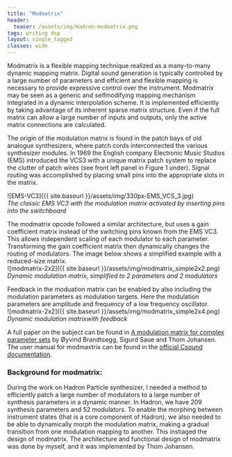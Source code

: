```yaml
---
title: "Modmatrix"
header:
  teaser: /assets/img/Hadron-modmatrix.png
tags: writing dsp
layout: single_tagged
classes: wide
---
```


Modmatrix is a flexible mapping technique realized as a many-to-many dynamic mapping matrix. Digital sound generation is typically controlled by a large number of parameters and efficient and flexible mapping is necessary to provide expressive control over the instrument. Modmatrix may be seen as a generic and selfmodifying mapping mechanism integrated in a dynamic interpolation scheme. It is implemented efficiently by taking advantage of its inherent sparse matrix structure. Even if the full matrix can allow a large number of inputs and outputs, only the active matrix connections are calculated.   

The origin of the modulation matrix is found in the patch bays of old analogue synthesizers, where patch cords interconnected the various synthesizer modules. In 1969 the English company
Electronic Music Studios (EMS) introduced the VCS3 with a unique matrix patch system to replace the clutter of patch wires (see front left panel in Figure 1 under). Signal routing was accomplished by placing small pins into the appropriate slots in the matrix. 

![EMS-VC3]({{ site.baseurl }}/assets/img/330px-EMS_VCS_3.jpg)  
*The classic EMS VC3 with the modulation  matrix activated by inserting pins into the switchboard*

The modmatrix opcode followed a similar architecture, but uses a gain coefficient matrix instead of the switching pins known from the EMS VC3. This allows independent scaling of each modulator to each parameter. Transforming the gain coefficient matrix then dynamically changes the routing of modulators. The image below shows a simplified example with a reduced-size matrix.  
![modmatrix-2x2]({{ site.baseurl }}/assets/img/modmatrix_simple2x2.png)  
*Dynamic modulation matrix, simplified to 2 parameters and 2 modulators*

Feedback in the moduation matrix can be enabled by also including the modulation parameters as modulation targets. Here the modulation parameters are amplitude and frequency of a low frequency oscillator.  
![modmatrix-2x2]({{ site.baseurl }}/assets/img/modmatrix_simple2x4.png)  
*Dynamic modulation matrixwith feedback*

A full paper on the subject can be found in [A modulation matrix for complex parameter sets](https://www.nime.org/proceedings/2011/nime2011_316.pdf) by &Oslash;yvind Brandtsegg, Sigurd Saue and Thom Johansen.  
The user manual for modmaxtrix can be found in the [official Csound documentation](https://csound.com/docs/manual/modmatrix.html).   



### Background for modmatrix:  
During the work on Hadron Particle synthesizer, I needed a method to efficiently patch a large number of modulators to a large number of synthesis parameters in a dynamic manner. In Hadron, we have 209 synthesis parameters and 52 modulators. To enable the morphing between instrument states (that is a core component of Hadron), we also needed to be able to dynamically morph the modulation matrix, making a gradual transition from one modulation mapping to another. This instiaged the design of modmatrix.
The architecture and functional design of modmatrix was done by myself, and it was implemented by Thom Johansen.
